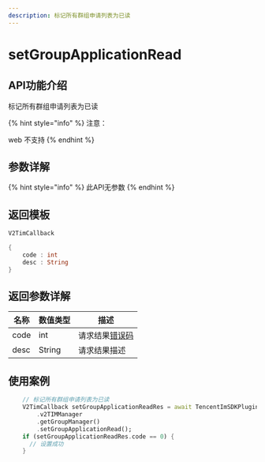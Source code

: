 ```yaml
---
description: 标记所有群组申请列表为已读
---
```


# setGroupApplicationRead

## API功能介绍

标记所有群组申请列表为已读

{% hint style="info" %}
注意：

web 不支持
{% endhint %}

## 参数详解

{% hint style="info" %}
此API无参数
{% endhint %}

## 返回模板

```dart
V2TimCallback

{
    code : int
    desc : String
}
```

## 返回参数详解

| 名称   | 数值类型   | 描述                                                             |
| ---- | ------ | -------------------------------------------------------------- |
| code | int    | 请求结果[错误码](https://cloud.tencent.com/document/product/269/1671) |
| desc | String | 请求结果描述                                                         |

## 使用案例  &#x20;

```dart
    // 标记所有群组申请列表为已读
    V2TimCallback setGroupApplicationReadRes = await TencentImSDKPlugin
        .v2TIMManager
        .getGroupManager()
        .setGroupApplicationRead();
    if (setGroupApplicationReadRes.code == 0) {
      // 设置成功
    }

```
